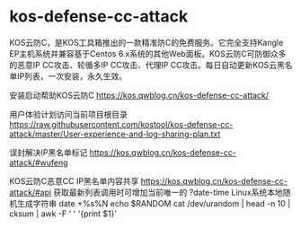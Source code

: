 # kos-defense-cc-attack
KOS云防C，是KOS工具箱推出的一款精准防C的免费服务。它完全支持Kangle EP主机系统并兼容基于Centos 6.x系统的其他Web面板。KOS云防C可防御众多的恶意IP CC攻击、轮循多IP CC攻击、代理IP CC攻击。每日自动更新KOS云黑名单IP列表，一次安装，永久生效。

安装启动帮助KOS云防C https://kos.qwblog.cn/kos-defense-cc-attack/

用户体验计划访问当前项目根目录 https://raw.githubusercontent.com/kostool/kos-defense-cc-attack/master/User-experience-and-log-sharing-plan.txt

误封解决IP黑名单标记 https://kos.qwblog.cn/kos-defense-cc-attack/#wufeng

KOS云防C恶意CC IP黑名单内容共享 https://kos.qwblog.cn/kos-defense-cc-attack/#api
获取最新列表调用时可增加当前唯一的 ?date-time
Linux系统本地随机生成字符串 date +%s%N echo $RANDOM cat /dev/urandom | head -n 10 | cksum | awk -F ' ' '{print $1}'
